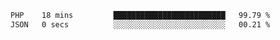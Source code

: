 
<!--START_SECTION:waka-->

```txt
PHP    18 mins         █████████████████████████   99.79 %
JSON   0 secs          ░░░░░░░░░░░░░░░░░░░░░░░░░   00.21 %
```

<!--END_SECTION:waka-->
